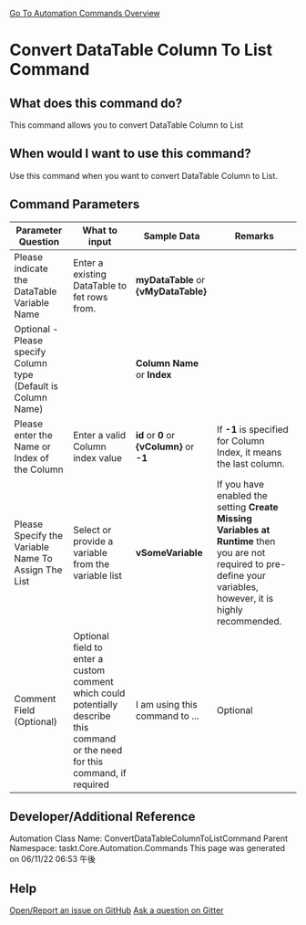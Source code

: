 <!--TITLE: Convert DataTable Column To List Command -->
<!-- SUBTITLE: a command in the DataTable Commands group. -->
[Go To Automation Commands Overview](/automation-commands.md)


# Convert DataTable Column To List Command


## What does this command do?
This command allows you to convert DataTable Column to List


## When would I want to use this command?
Use this command when you want to convert DataTable Column to List.


## Command Parameters
| Parameter Question   	| What to input  	|  Sample Data 	| Remarks  	|
| ---                    | ---               | ---           | ---       |
|Please indicate the DataTable Variable Name|Enter a existing DataTable to fet rows from.|**myDataTable** or **{vMyDataTable}**||
|Optional - Please specify Column type (Default is Column Name)||**Column Name** or **Index**||
|Please enter the Name or Index of the Column|Enter a valid Column index value|**id** or **0** or **{vColumn}** or **-1**|If **-1** is specified for Column Index, it means the last column.|
|Please Specify the Variable Name To Assign The List|Select or provide a variable from the variable list|**vSomeVariable**|If you have enabled the setting **Create Missing Variables at Runtime** then you are not required to pre-define your variables, however, it is highly recommended.|
|Comment Field (Optional)|Optional field to enter a custom comment which could potentially describe this command or the need for this command, if required|I am using this command to ...|Optional|












## Developer/Additional Reference
Automation Class Name: ConvertDataTableColumnToListCommand
Parent Namespace: taskt.Core.Automation.Commands
This page was generated on 06/11/22 06:53 午後


## Help
[Open/Report an issue on GitHub](https://github.com/saucepleez/taskt/issues/new)
[Ask a question on Gitter](https://gitter.im/taskt-rpa/Lobby)

